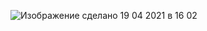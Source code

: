 ![Изображение сделано 19 04 2021 в 16 02](https://user-images.githubusercontent.com/71371018/115240870-d9d04180-a128-11eb-8e6a-34415b87a6f3.jpg)
